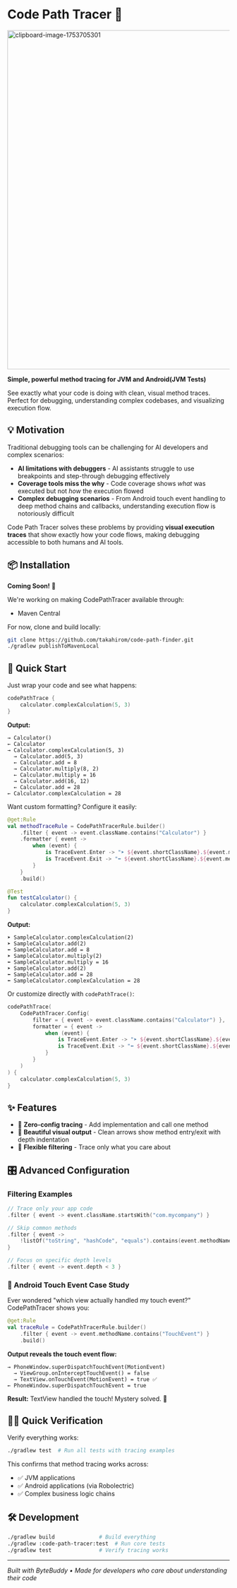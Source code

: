 # Code Path Tracer 🧭

<img width="1408" height="768" alt="clipboard-image-1753705301" src="https://github.com/user-attachments/assets/6adb29ac-ce64-49ec-b141-f7bf9e29c511" />

**Simple, powerful method tracing for JVM and Android(JVM Tests)**

See exactly what your code is doing with clean, visual method traces. Perfect for debugging, understanding complex codebases, and visualizing execution flow.

## 💡 Motivation

Traditional debugging tools can be challenging for AI developers and complex scenarios:
- **AI limitations with debuggers** - AI assistants struggle to use breakpoints and step-through debugging effectively
- **Coverage tools miss the why** - Code coverage shows *what* was executed but not *how* the execution flowed
- **Complex debugging scenarios** - From Android touch event handling to deep method chains and callbacks, understanding execution flow is notoriously difficult

Code Path Tracer solves these problems by providing **visual execution traces** that show exactly how your code flows, making debugging accessible to both humans and AI tools.

## 📦 Installation

**Coming Soon!** 🚧

We're working on making CodePathTracer available through:
- Maven Central

For now, clone and build locally:
```bash
git clone https://github.com/takahirom/code-path-finder.git
./gradlew publishToMavenLocal
```

## 🚀 Quick Start

Just wrap your code and see what happens:

```kotlin
codePathTrace {
    calculator.complexCalculation(5, 3)
}
```

**Output:**
```
→ Calculator()
← Calculator
→ Calculator.complexCalculation(5, 3)
  → Calculator.add(5, 3)
  ← Calculator.add = 8
  → Calculator.multiply(8, 2)
  ← Calculator.multiply = 16
  → Calculator.add(16, 12)
  ← Calculator.add = 28
← Calculator.complexCalculation = 28
```

Want custom formatting? Configure it easily:

```kotlin
@get:Rule
val methodTraceRule = CodePathTracerRule.builder()
    .filter { event -> event.className.contains("Calculator") }
    .formatter { event -> 
        when (event) {
            is TraceEvent.Enter -> "➤ ${event.shortClassName}.${event.methodName}(${event.args.size})"
            is TraceEvent.Exit -> "⬅ ${event.shortClassName}.${event.methodName} = ${event.returnValue}"
        }
    }
    .build()

@Test
fun testCalculator() {
    calculator.complexCalculation(5, 3)
}
```

**Output:**
```
➤ SampleCalculator.complexCalculation(2)
➤ SampleCalculator.add(2)
⬅ SampleCalculator.add = 8
➤ SampleCalculator.multiply(2) 
⬅ SampleCalculator.multiply = 16
➤ SampleCalculator.add(2)
⬅ SampleCalculator.add = 28
⬅ SampleCalculator.complexCalculation = 28
```

Or customize directly with `codePathTrace()`:

```kotlin
codePathTrace(
    CodePathTracer.Config(
        filter = { event -> event.className.contains("Calculator") },
        formatter = { event -> 
            when (event) {
                is TraceEvent.Enter -> "➤ ${event.shortClassName}.${event.methodName}(${event.args.size})"
                is TraceEvent.Exit -> "⬅ ${event.shortClassName}.${event.methodName} = ${event.returnValue}"
            }
        }
    )
) {
    calculator.complexCalculation(5, 3)
}
```

## ✨ Features

- 🎯 **Zero-config tracing** - Add implementation and call one method
- 🎨 **Beautiful visual output** - Clean arrows show method entry/exit with depth indentation  
- 🔧 **Flexible filtering** - Trace only what you care about

## 🎛️ Advanced Configuration

### Filtering Examples

```kotlin
// Trace only your app code
.filter { event -> event.className.startsWith("com.mycompany") }

// Skip common methods
.filter { event -> 
    !listOf("toString", "hashCode", "equals").contains(event.methodName)
}

// Focus on specific depth levels
.filter { event -> event.depth < 3 }
```

### 🎯 Android Touch Event Case Study

Ever wondered "which view actually handled my touch event?" CodePathTracer shows you:

```kotlin
@get:Rule
val traceRule = CodePathTracerRule.builder()
    .filter { event -> event.methodName.contains("TouchEvent") }
    .build()
```

**Output reveals the touch event flow:**
```
→ PhoneWindow.superDispatchTouchEvent(MotionEvent)
  → ViewGroup.onInterceptTouchEvent() = false
  → TextView.onTouchEvent(MotionEvent) = true ✅
← PhoneWindow.superDispatchTouchEvent = true
```

**Result:** TextView handled the touch! Mystery solved. 🎯


## 🏃‍♂️ Quick Verification

Verify everything works:

```bash
./gradlew test  # Run all tests with tracing examples
```

This confirms that method tracing works across:
- ✅ JVM applications  
- ✅ Android applications (via Robolectric)
- ✅ Complex business logic chains

## 🛠️ Development

```bash
./gradlew build              # Build everything
./gradlew :code-path-tracer:test  # Run core tests  
./gradlew test               # Verify tracing works
```

---

*Built with ByteBuddy • Made for developers who care about understanding their code*